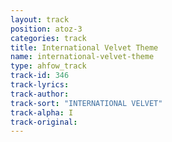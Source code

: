 ```yaml
---
layout: track
position: atoz-3
categories: track
title: International Velvet Theme
name: international-velvet-theme
type: ahfow_track
track-id: 346
track-lyrics: 
track-author: 
track-sort: "INTERNATIONAL VELVET"
track-alpha: I
track-original: 
---
```

